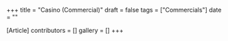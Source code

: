 +++
title = "Casino (Commercial)"
draft = false
tags = ["Commercials"]
date = ""

[Article]
contributors = []
gallery = []
+++